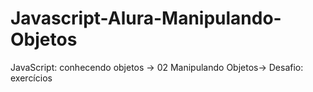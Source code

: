 # Javascript-Alura-Manipulando-Objetos
JavaScript: conhecendo objetos -> 02 Manipulando Objetos-> Desafio: exercícios
